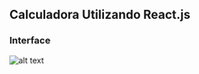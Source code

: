 ## Calculadora Utilizando React.js

### Interface

![alt text](https://i.postimg.cc/pdwC2t8j/chrome-QFXzejo-RGc.png)

